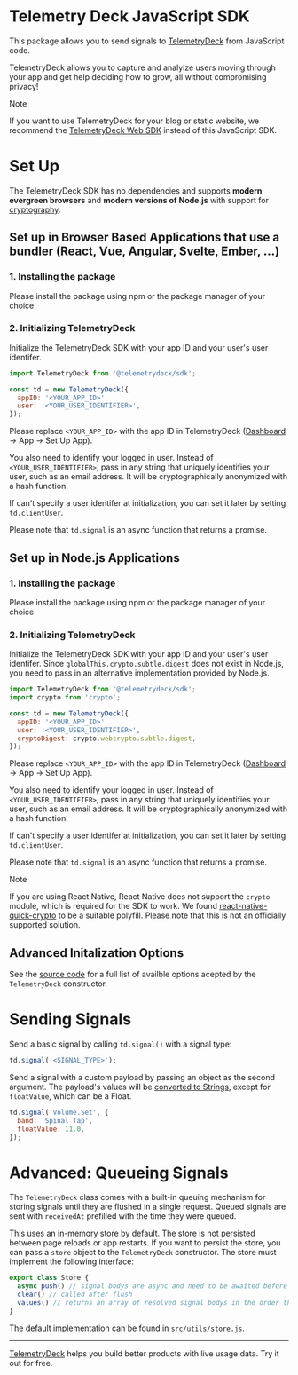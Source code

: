 # Telemetry Deck JavaScript SDK

This package allows you to send signals to [TelemetryDeck](https://telemetrydeck.com) from JavaScript code.

TelemetryDeck allows you to capture and analyize users moving through your app and get help deciding how to grow, all without compromising privacy!

> [!NOTE]  
> If you want to use TelemetryDeck for your blog or static website, we recommend the [TelemetryDeck Web SDK](https://github.com/TelemetryDeck/WebSDK) instead of this JavaScript SDK.

# Set Up

The TelemetryDeck SDK has no dependencies and supports **modern evergreen browsers** and **modern versions of Node.js** with support for [cryptography](https://caniuse.com/cryptography).

## Set up in Browser Based Applications that use a bundler (React, Vue, Angular, Svelte, Ember, …)

### 1. Installing the package

Please install the package using npm or the package manager of your choice

### 2. Initializing TelemetryDeck

Initialize the TelemetryDeck SDK with your app ID and your user's user identifer.

```javascript
import TelemetryDeck from '@telemetrydeck/sdk';

const td = new TelemetryDeck({
  appID: '<YOUR_APP_ID>'
  user: '<YOUR_USER_IDENTIFIER>',
});
```

Please replace `<YOUR_APP_ID>` with the app ID in TelemetryDeck ([Dashboard](https://dashboard.telemetrydeck.com) -> App -> Set Up App).

You also need to identify your logged in user. Instead of `<YOUR_USER_IDENTIFIER>`, pass in any string that uniquely identifies your user, such as an email address. It will be cryptographically anonymized with a hash function.

If can't specify a user identifer at initialization, you can set it later by setting `td.clientUser`.

Please note that `td.signal` is an async function that returns a promise.

## Set up in Node.js Applications

### 1. Installing the package

Please install the package using npm or the package manager of your choice

### 2. Initializing TelemetryDeck

Initialize the TelemetryDeck SDK with your app ID and your user's user identifer. Since `globalThis.crypto.subtle.digest` does not exist in Node.js, you need to pass in an alternative implementation provided by Node.js.

```javascript
import TelemetryDeck from '@telemetrydeck/sdk';
import crypto from 'crypto';

const td = new TelemetryDeck({
  appID: '<YOUR_APP_ID>'
  user: '<YOUR_USER_IDENTIFIER>',
  cryptoDigest: crypto.webcrypto.subtle.digest,
});
```

Please replace `<YOUR_APP_ID>` with the app ID in TelemetryDeck ([Dashboard](https://dashboard.telemetrydeck.com) -> App -> Set Up App).

You also need to identify your logged in user. Instead of `<YOUR_USER_IDENTIFIER>`, pass in any string that uniquely identifies your user, such as an email address. It will be cryptographically anonymized with a hash function.

If can't specify a user identifer at initialization, you can set it later by setting `td.clientUser`.

Please note that `td.signal` is an async function that returns a promise.

> [!NOTE]  
> If you are using React Native, React Native does not support the `crypto` module, which is required for the SDK to work. We found [react-native-quick-crypto](https://github.com/margelo/react-native-quick-crypto) to be a suitable polyfill. Please note that this is not an officially supported solution.

## Advanced Initalization Options

See the [source code](./src/telemetrydeck.js#L6-L17) for a full list of availble options acepted by the `TelemetryDeck` constructor.

# Sending Signals

Send a basic signal by calling `td.signal()` with a signal type:

```javascript
td.signal('<SIGNAL_TYPE>');
```

Send a signal with a custom payload by passing an object as the second argument. The payload's values will be [converted to Strings](./src/tests/store.test.js.js#L278-L310), except for `floatValue`, which can be a Float.

```javascript
td.signal('Volume.Set', {
  band: 'Spinal Tap',
  floatValue: 11.0,
});
```

# Advanced: Queueing Signals

The `TelemetryDeck` class comes with a built-in queuing mechanism for storing signals until they are flushed in a single request. Queued signals are sent with `receivedAt` prefilled with the time they were queued.

This uses an in-memory store by default. The store is not persisted between page reloads or app restarts. If you want to persist the store, you can pass a `store` object to the `TelemetryDeck` constructor. The store must implement the following interface:

```javascript
export class Store {
  async push() // signal bodys are async and need to be awaited before stored
  clear() // called after flush
  values() // returns an array of resolved signal bodys in the order they were pushed
}
```

The default implementation can be found in `src/utils/store.js`.

---

[TelemetryDeck](https://telemetrydeck.com?source=github) helps you build better products with live usage data. Try it out for free.
